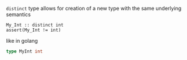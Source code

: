 `distinct` type allows for creation of a new type with the same underlying semantics
```odin
My_Int :: distinct int
assert(My_Int != int)
```

like in golang
```go
type MyInt int
```

